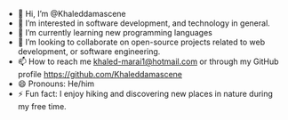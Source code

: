 - 👋 Hi, I’m @Khaleddamascene
- 👀 I’m interested in software development, and technology in general.
- 🌱 I’m currently learning new programming languages
- 💞️ I’m looking to collaborate on open-source projects related to web development, or software engineering.
- 📫 How to reach me khaled-marai1@hotmail.com or through my GitHub profile  https://github.com/Khaleddamascene
- 😄 Pronouns: He/him
- ⚡ Fun fact: I enjoy hiking and discovering new places in nature during my free time.
<!---
Khaleddamascene/Khaleddamascene is a ✨ special ✨ repository because its `README.md` (this file) appears on your GitHub profile.
You can click the Preview link to take a look at your changes.
--->
